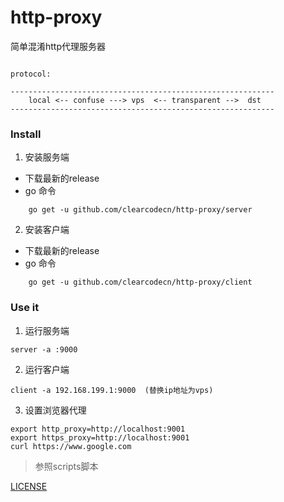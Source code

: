 # http-proxy

简单混淆http代理服务器

```shell 

protocol:

-----------------------------------------------------------
    local <-- confuse ---> vps  <-- transparent -->  dst 
-----------------------------------------------------------
```

### Install

1. 安装服务端

* 下载最新的release
* go 命令

```
    go get -u github.com/clearcodecn/http-proxy/server
```

2. 安装客户端

* 下载最新的release
* go 命令

```
    go get -u github.com/clearcodecn/http-proxy/client
```

### Use it

1. 运行服务端

```
server -a :9000
```

2. 运行客户端

```
client -a 192.168.199.1:9000  (替换ip地址为vps)
```

3. 设置浏览器代理

```shell
export http_proxy=http://localhost:9001
export https_proxy=http://localhost:9001
curl https://www.google.com
```

> 参照scripts脚本


[LICENSE](LICENSE)